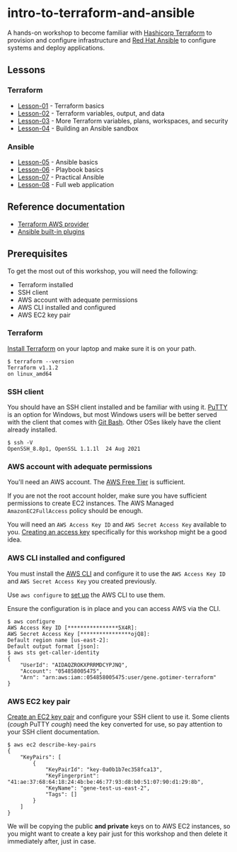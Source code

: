 # intro-to-terraform-and-ansible

A hands-on workshop to become familiar with [Hashicorp Terraform](https://www.terraform.io/)
to provision and configure infrastructure and [Red Hat Ansible](https://github.com/ansible/ansible)
to configure systems and deploy applications.

## Lessons

### Terraform

* [Lesson-01](lesson-01/README.md) - Terraform basics
* [Lesson-02](lesson-02/README.md) - Terraform variables, output, and data
* [Lesson-03](lesson-03/README.md) - More Terraform variables, plans, workspaces, and security
* [Lesson-04](lesson-04/README.md) - Building an Ansible sandbox

### Ansible

* [Lesson-05](lesson-05/README.md) - Ansible basics
* [Lesson-06](lesson-06/README.md) - Playbook basics
* [Lesson-07](lesson-07/README.md) - Practical Ansible
* [Lesson-08](lesson-08/README.md) - Full web application

## Reference documentation

* [Terraform AWS provider](https://registry.terraform.io/providers/hashicorp/aws/latest/docs)
* [Ansible built-in plugins](https://docs.ansible.com/ansible/latest/collections/ansible/builtin/)

## Prerequisites

To get the most out of this workshop, you will need the following:

* Terraform installed
* SSH client
* AWS account with adequate permissions
* AWS CLI installed and configured
* AWS EC2 key pair

### Terraform

[Install Terraform](https://learn.hashicorp.com/tutorials/terraform/install-cli?in=terraform/aws-get-started)
on your laptop and make sure it is on your path.

```console
$ terraform --version
Terraform v1.1.2
on linux_amd64
```

### SSH client

You should have an SSH client installed and be familiar with using it.
[PuTTY](https://www.putty.org/) is an option for Windows, but most Windows users
will be better served with the client that comes with [Git Bash](https://gitforwindows.org/).
Other OSes likely have the client already installed.

```console
$ ssh -V
OpenSSH_8.8p1, OpenSSL 1.1.1l  24 Aug 2021
```

### AWS account with adequate permissions

You'll need an AWS account. The [AWS Free Tier](https://aws.amazon.com/free/)
is sufficient.

If you are not the root account holder, make sure you have sufficient permissions
to create EC2 instances. The AWS Managed `AmazonEC2FullAccess` policy should be
enough.

You will need an `AWS Access Key ID` and `AWS Secret Access Key` available to you.
[Creating an access key](https://docs.aws.amazon.com/IAM/latest/UserGuide/id_credentials_access-keys.html)
specifically for this workshop might be a good idea.

### AWS CLI installed and configured

You must install the [AWS CLI](https://docs.aws.amazon.com/cli/latest/userguide/getting-started-install.html)
and configure it to use the `AWS Access Key ID` and `AWS Secret Access Key` you
created previously.

Use `aws configure` to [set up](https://docs.aws.amazon.com/cli/latest/userguide/getting-started-quickstart.html)
the AWS CLI to use them.

Ensure the configuration is in place and you can access AWS via the CLI.

```console
$ aws configure
AWS Access Key ID [****************5X4R]:
AWS Secret Access Key [****************ojQ8]:
Default region name [us-east-2]:
Default output format [json]:
$ aws sts get-caller-identity
{
    "UserId": "AIDAQZROKXPRRMDCYPJNQ",
    "Account": "054858005475",
    "Arn": "arn:aws:iam::054858005475:user/gene.gotimer-terraform"
}
```

### AWS EC2 key pair

[Create an EC2 key pair](https://docs.aws.amazon.com/AWSEC2/latest/UserGuide/ec2-key-pairs.html#having-ec2-create-your-key-pair)
and configure your SSH client to use it. Some clients (*cough* PuTTY *cough*)
need the key converted for use, so pay attention to your SSH client documentation.

```console
$ aws ec2 describe-key-pairs
{
    "KeyPairs": [
        {
            "KeyPairId": "key-0a0b1b7ec358fca13",
            "KeyFingerprint": "41:ae:37:68:64:18:24:4b:be:46:77:93:d8:b0:51:07:90:d1:29:8b",
            "KeyName": "gene-test-us-east-2",
            "Tags": []
        }
    ]
}
```

We will be copying the public **and private** keys on to AWS EC2 instances, so you
might want to create a key pair just for this workshop and then delete it immediately
after, just in case.
